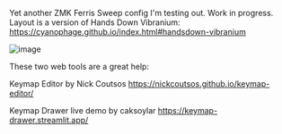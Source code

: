 Yet another ZMK Ferris Sweep config I'm testing out. Work in progress. Layout is a version of Hands Down Vibranium: https://cyanophage.github.io/index.html#handsdown-vibranium

![image](https://github.com/user-attachments/assets/ec5d7bd1-5a51-447e-a949-8e8983829b54)

These two web tools are a great help:

Keymap Editor by Nick Coutsos https://nickcoutsos.github.io/keymap-editor/

Keymap Drawer live demo by caksoylar https://keymap-drawer.streamlit.app/
